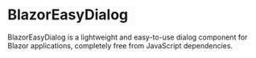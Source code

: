 # BlazorEasyDialog
BlazorEasyDialog is a lightweight and easy-to-use dialog component for Blazor applications, completely free from JavaScript dependencies.
